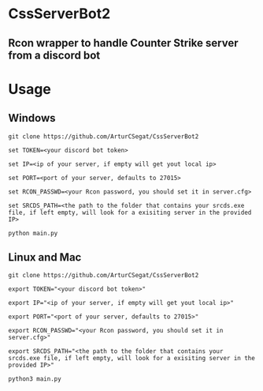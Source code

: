 # CssServerBot2
## Rcon wrapper to handle Counter Strike server from a discord bot

# Usage

## Windows

`git clone https://github.com/ArturCSegat/CssServerBot2`

`set TOKEN=<your discord bot token>`

`set IP=<ip of your server, if empty will get yout local ip>`

`set PORT=<port of your server, defaults to 27015>`

`set RCON_PASSWD=<your Rcon password, you should set it in server.cfg>`

`set SRCDS_PATH=<the path to the folder that contains your srcds.exe file, if left empty, will look for a exisiting server in the provided IP>`

`python main.py`


## Linux and Mac

`git clone https://github.com/ArturCSegat/CssServerBot2`

`export TOKEN="<your discord bot token>"`

`export IP="<ip of your server, if empty will get yout local ip>"`

`export PORT="<port of your server, defaults to 27015>"`

`export RCON_PASSWD="<your Rcon password, you should set it in server.cfg>"`

`export SRCDS_PATH="<the path to the folder that contains your srcds.exe file, if left empty, will look for a exisiting server in the provided IP>"`

`python3 main.py`

